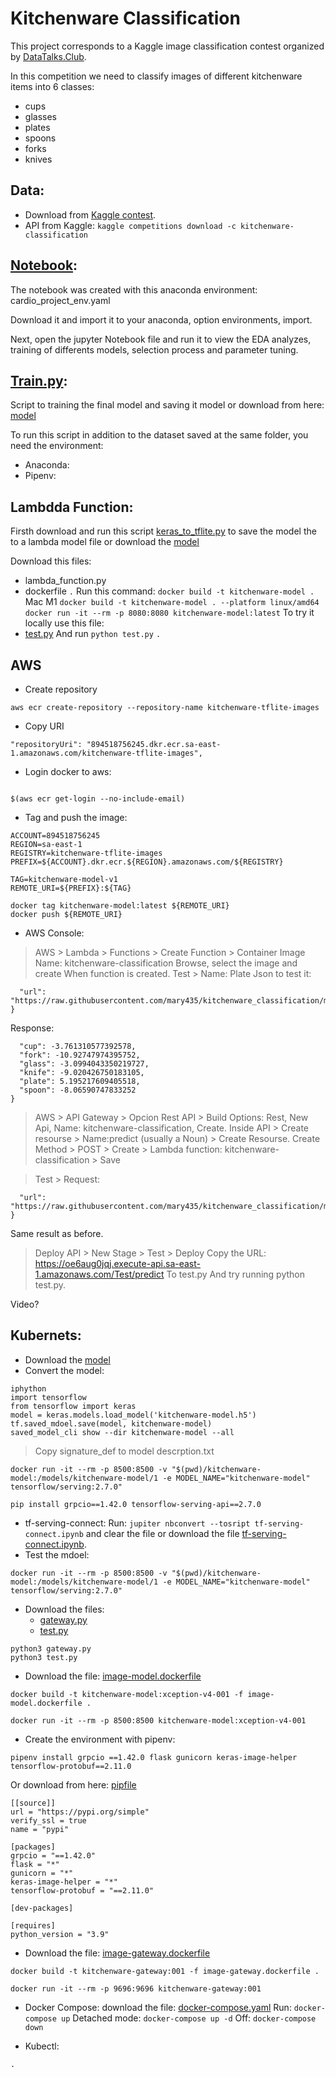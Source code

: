 # Kitchenware Classification

This project corresponds to a Kaggle image classification contest organized by [DataTalks.Club](https://www.kaggle.com/competitions/kitchenware-classification/overview).

In this competition we need to classify images of different kitchenware items into 6 classes:

* cups
* glasses
* plates
* spoons
* forks
* knives

## Data: 
 * Download from [Kaggle contest](https://www.kaggle.com/competitions/kitchenware-classification/data).
 * API from Kaggle:  ```kaggle competitions download -c kitchenware-classification```
 
## [Notebook](notebook.):
The notebook was created with this anaconda environment: cardio_project_env.yaml

Download it and import it to your anaconda, option environments, import.

Next, open the jupyter Notebook file and run it to view the EDA analyzes, training of differents models, selection process and parameter tuning.

## [Train.py](train.py):

Script to training the final model and saving it model or download from here: [model](kitchenware-model.h5)

To run this script in addition to the dataset saved at the same folder, you need the environment:
* Anaconda:
* Pipenv:

## Lambdda Function:
Firsth download and run this script [keras_to_tflite.py](keras_to_tflite.py) to save the model the to a lambda model file or download the [model](kitchenware-model.tflite)

Download this files:
* lambda_function.py
* dockerfile
```.```
Run this command: ```docker build -t kitchenware-model .```
Mac M1 ```docker build -t kitchenware-model . --platform linux/amd64```
```docker run -it --rm -p 8080:8080 kitchenware-model:latest```
To try it locally use this file: 
* [test.py](test.py) And run ```python test.py```
```.```

## AWS 
* Create repository
```pip install awscli
aws ecr create-repository --repository-name kitchenware-tflite-images
```
* Copy URI

```"repositoryUri": "894518756245.dkr.ecr.sa-east-1.amazonaws.com/kitchenware-tflite-images",```

* Login docker to aws:
```aws ecr get-login --no-include-email | sed 's/[0-9a-zA-Z=]\{20,\}PASSWORD/g'

$(aws ecr get-login --no-include-email)
```
* Tag and push the image:
```
ACCOUNT=894518756245
REGION=sa-east-1
REGISTRY=kitchenware-tflite-images
PREFIX=${ACCOUNT}.dkr.ecr.${REGION}.amazonaws.com/${REGISTRY}

TAG=kitchenware-model-v1
REMOTE_URI=${PREFIX}:${TAG}

docker tag kitchenware-model:latest ${REMOTE_URI}
docker push ${REMOTE_URI}

```
* AWS Console:
> AWS > Lambda > Functions > Create Function > Container Image
Name: kitchenware-classification
Browse, select the image and create
> When function is created.
Test > Name: Plate 
Json to test it:
```{
  "url": "https://raw.githubusercontent.com/mary435/kitchenware_classification/main/images/6172.jpg"
}
```
Response: 
```{
  "cup": -3.761310577392578,
  "fork": -10.92747974395752,
  "glass": -3.0994043350219727,
  "knife": -9.020426750183105,
  "plate": 5.195217609405518,
  "spoon": -8.06590747833252
}
```
> AWS > API Gateway > Opcion Rest API > Build
> Options: Rest, New Api, Name: kitchenware-classification, Create.
> Inside API > Create resourse > Name:predict (usually a Noun) > Create Resourse.
> Create Method > POST > Create > Lambda function: kitchenware-classification > Save

>Test > Request:
```{
  "url": "https://raw.githubusercontent.com/mary435/kitchenware_classification/main/images/6172.jpg"
}
```
Same result as before.

>Deploy API > New Stage > Test > Deploy
>Copy the URL: https://oe6aug0jqj.execute-api.sa-east-1.amazonaws.com/Test/predict
To test.py
And try running python test.py.

Video?

## Kubernets:
* Download the [model](kitchenware-model.h5)
* Convert the model:
```
iphython
import tensorflow
from tensorflow import keras
model = keras.models.load_model('kitchenware-model.h5')
tf.saved_mdoel.save(model, kitchenware-model)
saved_model_cli show --dir kitchenware-model --all
```
> Copy signature_def to model descrption.txt
```
docker run -it --rm -p 8500:8500 -v "$(pwd)/kitchenware-model:/models/kitchenware-model/1 -e MODEL_NAME="kitchenware-model" tensorflow/serving:2.7.0" 

pip install grpcio==1.42.0 tensorflow-serving-api==2.7.0
```
* tf-serving-connect:
Run: ```jupiter nbconvert --tosript tf-serving-connect.ipynb``` and clear the file or download the file [tf-serving-connect.ipynb](tf-serving-connect.ipynb).
* Test the mdoel:
```
docker run -it --rm -p 8500:8500 -v "$(pwd)/kitchenware-model:/models/kitchenware-model/1 -e MODEL_NAME="kitchenware-model" tensorflow/serving:2.7.0" 
```
* Download the files: 
   * [gateway.py](gateway.py)
   * [test.py](test.py)
  
```
python3 gateway.py
python3 test.py
```
* Download the file: [image-model.dockerfile]([image-model.dockerfile) 
```
docker build -t kitchenware-model:xception-v4-001 -f image-model.dockerfile .

docker run -it --rm -p 8500:8500 kitchenware-model:xception-v4-001
```
* Create the environment with pipenv:

```
pipenv install grpcio ==1.42.0 flask gunicorn keras-image-helper tensorflow-protobuf==2.11.0

```
Or download from here: [pipfile]([pipfile)

```
[[source]]
url = "https://pypi.org/simple"
verify_ssl = true
name = "pypi"

[packages]
grpcio = "==1.42.0"
flask = "*"
gunicorn = "*"
keras-image-helper = "*"
tensorflow-protobuf = "==2.11.0"

[dev-packages]

[requires]
python_version = "3.9"
```
* Download the file: [image-gateway.dockerfile](image-gateway.dockerfile) 
```
docker build -t kitchenware-gateway:001 -f image-gateway.dockerfile .

docker run -it --rm -p 9696:9696 kitchenware-gateway:001
```

* Docker Compose: download the file: [docker-compose.yaml](docker-compose.yaml) 
Run: ```docker-compose up```
Detached mode: ```docker-compose up -d```
Off: ```docker-compose down```

* Kubectl:



```.```




